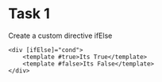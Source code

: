 # Task 1

Create a custom directive ifElse

```
<div [ifElse]="cond">
    <template #true>Its True</template>
    <template #false>Its False</template>
</div> 
``` 